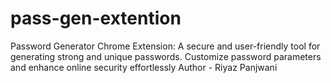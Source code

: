 # pass-gen-extention
Password Generator Chrome Extension: A secure and user-friendly tool for generating strong and unique passwords. Customize password parameters and enhance online security effortlessly
Author - Riyaz Panjwani
